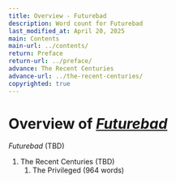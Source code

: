 ```yaml
---
title: Overview - Futurebad
description: Word count for Futurebad
last_modified_at: April 20, 2025
main: Contents
main-url: ../contents/
return: Preface
return-url: ../preface/
advance: The Recent Centuries
advance-url: ../the-recent-centuries/
copyrighted: true
---
```


# Overview of <i>[Futurebad](../)</i>
*Futurebad* (TBD)

1. The Recent Centuries (TBD)
    1. The Privileged (964 words)